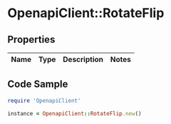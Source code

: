 # OpenapiClient::RotateFlip

## Properties

Name | Type | Description | Notes
------------ | ------------- | ------------- | -------------

## Code Sample

```ruby
require 'OpenapiClient'

instance = OpenapiClient::RotateFlip.new()
```


